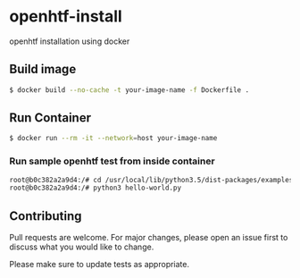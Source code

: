 # openhtf-install
openhtf installation using docker

## Build image
```bash
$ docker build --no-cache -t your-image-name -f Dockerfile .
```

## Run Container
```bash
$ docker run --rm -it --network=host your-image-name
```

### Run sample openhtf test from inside container
```bash
root@b0c382a2a9d4:/# cd /usr/local/lib/python3.5/dist-packages/examples
root@b0c382a2a9d4:/# python3 hello-world.py
```

## Contributing
Pull requests are welcome. For major changes, please open an issue first to discuss what you would like to change.

Please make sure to update tests as appropriate.
